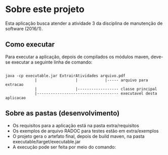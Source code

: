 Sobre este projeto
================

Esta aplicação busca atender a atividade 3 da disciplina de manutenção de software (2016/1).

## Como executar

Para executar a aplicação, depois de compilados os módulos maven, deve-se executar a seguinte linha de comando:
```

java -cp executable.jar ExtrairAtividades arquivo.pdf
             |                 |            |----- arquivo para extracao
             |                 |------------------ classe principal
             |------------------------------------ executavel desta aplicacao

```

## Sobre as pastas (desenvolvimento)
- Os requisitos para a aplicação está na pasta extra/requisitos
- Os exemplos de arquivo RADOC para testes estão em extra/exemplos
- O projeto gera o artefato final, depois de build maven, na pasta executable/target/executable.jar
- A execução pode ser feita por meio do comando:
